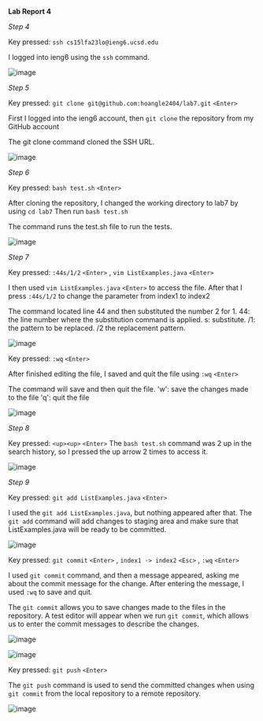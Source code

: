 **Lab Report 4**

*Step 4*

Key pressed: `ssh cs15lfa23lo@ieng6.ucsd.edu`

I logged into ieng6 using the `ssh` command.

![image](https://github.com/hoangle2404/cse15l-lab-reports/assets/146885173/c55b9800-e14b-4c80-8289-186bd750c16e)


*Step 5*

Key pressed: `git clone git@github.com:hoangle2404/lab7.git` `<Enter>`

First I logged into the ieng6 account, then `git clone` the repository from my GitHub account

The git clone command cloned the SSH URL.

![image](https://github.com/hoangle2404/cse15l-lab-reports/assets/146885173/089dca3f-7165-4b8f-972c-f04d13f3c9c4)

*Step 6*

Key pressed: `bash test.sh` `<Enter>`

After cloning the repository, I changed the working directory to lab7 by using `cd lab7`
Then run `bash test.sh`

The command runs the test.sh file to run the tests.

![image](https://github.com/hoangle2404/cse15l-lab-reports/assets/146885173/327e7490-8e88-4fb7-9756-86345acdb308)

*Step 7*

Key pressed: `:44s/1/2` `<Enter>`  , `vim ListExamples.java` `<Enter>`

I then used `vim ListExamples.java` `<Enter>` to access the file. 
After that I press `:44s/1/2` to change the parameter from index1 to index2

The command located line 44 and then substituted the number 2 for 1.
44: the line number where the substitution command is applied. s: substitute. /1: the pattern to be replaced. /2 the replacement pattern.

![image](https://github.com/hoangle2404/cse15l-lab-reports/assets/146885173/6d847690-c188-4ce1-ae22-424c00f8a8a2)


Key pressed: `:wq` `<Enter>`

After finished editing the file, I saved and quit the file using `:wq` `<Enter>`

The command will save and then quit the file. 
'w': save the changes made to the file
'q': quit the file

![image](https://github.com/hoangle2404/cse15l-lab-reports/assets/146885173/b8737e17-1eab-4278-b726-8b3947ebfbca)


*Step 8*

Key pressed: `<up><up>` `<Enter>`
The `bash test.sh` command was 2 up in the search history, so I pressed the up arrow 2 times to access it. 

![image](https://github.com/hoangle2404/cse15l-lab-reports/assets/146885173/d325a92e-f6c3-4e6d-9f1e-268cf534a61a)

*Step 9*

Key pressed: `git add ListExamples.java` `<Enter>`  

I used the `git add ListExamples.java`, but nothing appeared after that. The `git add` command will add changes to staging area and make sure that ListExamples.java will be ready to be committed.

![image](https://github.com/hoangle2404/cse15l-lab-reports/assets/146885173/78fae7ef-e0e1-4f8a-aa4d-06b596827920)


Key pressed: `git commit` `<Enter>` , `index1 -> index2` `<Esc>` , `:wq` `<Enter>`

I used `git commit` command, and then a message appeared, asking me about the commit message for the change. After entering the message, I used `:wq` to save and quit. 

The `git commit` allows you to save changes made to the files in the repository. A test editor will appear when we run `git commit`, which allows us to enter the commit messages to describe the changes.

![image](https://github.com/hoangle2404/cse15l-lab-reports/assets/146885173/9235572d-dfae-40e4-b0da-e17a79e92600)

![image](https://github.com/hoangle2404/cse15l-lab-reports/assets/146885173/fe6be588-654b-4fd1-a943-4ec9e7d7f972)

Key pressed: `git push` `<Enter>`

The `git push` command is used to send the committed changes when using `git commit` from the local repository to a remote repository. 

![image](https://github.com/hoangle2404/cse15l-lab-reports/assets/146885173/274abf29-efa3-4075-99ef-3c8f4b65f558)

